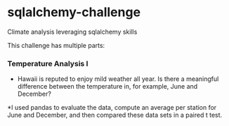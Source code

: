 # sqlalchemy-challenge
Climate analysis leveraging sqlalchemy skills

This challenge has multiple parts:

### Temperature Analysis I

* Hawaii is reputed to enjoy mild weather all year. Is there a meaningful difference between the temperature in, for example, June and December?

*I used pandas to evaluate the data, compute an average per station for June and December, and then compared these data sets in a paired t test.




